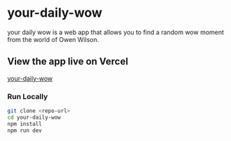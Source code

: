 # your-daily-wow
your daily wow is a web app that allows you to find a random wow moment from the world of Owen Wilson.

## View the app live on Vercel
[your-daily-wow](https://your-daily-wow.vercel.app)
### Run Locally
```bash
git clone <repo-url>
cd your-daily-wow
npm install
npm run dev
```